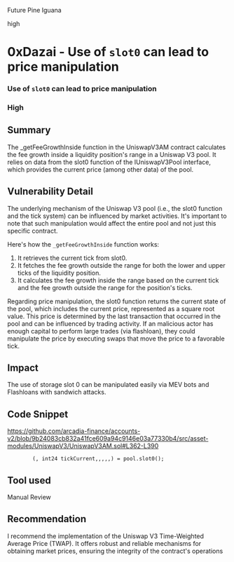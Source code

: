Future Pine Iguana

high

# 0xDazai -  Use of `slot0` can lead to price manipulation

### Use of `slot0` can lead to price manipulation

### High

## Summary

The _getFeeGrowthInside function in the UniswapV3AM contract calculates the fee growth inside a liquidity position's range in a Uniswap V3 pool. It relies on data from the slot0 function of the IUniswapV3Pool interface, which provides the current price (among other data) of the pool.

## Vulnerability Detail

The underlying mechanism of the Uniswap V3 pool (i.e., the slot0 function and the tick system) can be influenced by market activities. It's important to note that such manipulation would affect the entire pool and not just this specific contract.

Here's how the `_getFeeGrowthInside` function works:

1. It retrieves the current tick from slot0.
2. It fetches the fee growth outside the range for both the lower and upper ticks of the liquidity position.
3. It calculates the fee growth inside the range based on the current tick and the fee growth outside the range for the position's ticks.

Regarding price manipulation, the slot0 function returns the current state of the pool, which includes the current price, represented as a square root value. This price is determined by the last transaction that occurred in the pool and can be influenced by trading activity. If an malicious actor has enough capital to perform large trades (via flashloan), they could manipulate the price by executing swaps that move the price to a favorable tick.

## Impact

The use of storage slot 0 can be manipulated easily via MEV bots and Flashloans with sandwich attacks.

## Code Snippet

https://github.com/arcadia-finance/accounts-v2/blob/9b24083cb832a41fce609a94c9146e03a77330b4/src/asset-modules/UniswapV3/UniswapV3AM.sol#L362-L390

```solidity
        (, int24 tickCurrent,,,,,) = pool.slot0();
```

## Tool used

Manual Review

## Recommendation

I recommend the implementation of the Uniswap V3 Time-Weighted Average Price (TWAP). It offers robust and reliable mechanisms for obtaining market prices, ensuring the integrity of the contract's operations
